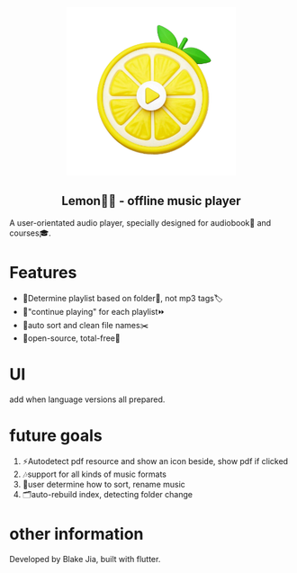 <p align="center">
  <img src="assets/lunchico.png" width="300px" alt="lunch icon">
</p>
<h2 align="center">Lemon🍋‍🟩 - offline music player</h2>
A user-orientated audio player, specially designed for audiobook📖 and courses🎓. 

# Features
- 🌟Determine playlist based on folder📂, not mp3 tags🏷️
- 🌟"continue playing" for each playlist⏩
- 🌟auto sort and clean file names✂️
- 🌟open-source, total-free💸

# UI
add when language versions all prepared. 

# future goals
1. ⚡Autodetect pdf resource and show an icon beside, show pdf if clicked
2. 🎶support for all kinds of music formats
3. 🍬user determine how to sort, rename music
4. 🗂️auto-rebuild index, detecting folder change

# other information
Developed by Blake Jia, built with flutter. 
